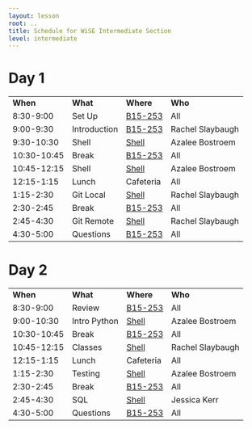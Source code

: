 ```yaml
---
layout: lesson
root: ..
title: Schedule for WiSE Intermediate Section
level: intermediate
---
```



# Day 1 


<table class="table table-striped"> 
<tr>
    <td> <b>When</b>       </td>
    <td> <b>What</b>         </td>
    <td> <b>Where</b>          </td>
    <td> <b>Who</b> </td>
</tr>
<tr>
    <td> 8:30-9:00      </td>
    <td> Set Up           </td>
    <td> <a href="{{ site.url }}/intermediate_room.html">B15-253</a>               </td>
    <td> All             </td>
</tr>
<tr>
    <td> 9:00-9:30      </td>
    <td> Introduction     </td>
    <td> <a href="{{ site.url }}/intermediate_room.html">B15-253</a>               </td>
    <td> Rachel Slaybaugh       </td>
</tr>
<tr>
    <td> 9:30-10:30     </td>
    <td> Shell            </td>
    <td> <a href="{{ site.url }}/intermediate/shell/tutorial.html">Shell</a> </td>
    <td> Azalee Bostroem </td>
</tr>
<tr>
    <td> 10:30-10:45    </td>
    <td> Break            </td>
    <td> <a href="{{ site.url }}/intermediate_room.html">B15-253</a>               </td>
    <td> All             </td>
</tr>
<tr>
    <td> 10:45-12:15    </td>
    <td> Shell            </td>
    <td> <a href="{{ site.url }}/intermediate/shell/tutorial.html">Shell</a> </td>
    <td> Azalee Bostroem </td>
</tr>
<tr>
    <td> 12:15-1:15     </td>
    <td> Lunch            </td>
    <td> Cafeteria          </td>
    <td> All </td>
</tr>
<tr>
    <td> 1:15-2:30      </td>
    <td> Git Local        </td>
    <td> <a href="{{ site.url }}/intermediate/git/local.html">Shell</a> </td>
    <td> Rachel Slaybaugh </td>
</tr>
<tr>
    <td> 2:30-2:45      </td>
    <td> Break            </td>
    <td> <a href="{{ site.url }}/intermediate_room.html">B15-253</a>               </td>
    <td> All </td>
</tr>
<tr>
    <td> 2:45-4:30      </td>
    <td> Git Remote       </td>
    <td> <a href="{{ site.url }}/intermediate/git/remote.html">Shell</a> </td>
    <td> Rachel Slaybaugh </td>
</tr>
<tr>
    <td> 4:30-5:00      </td>
    <td> Questions        </td>
    <td> <a href="{{ site.url }}/intermediate_room.html">B15-253</a>                </td>
    <td> All </td>
</tr>
</table>


# Day 2 


<table class="table table-striped">
<tr>
    <td> <b>When</b>       </td>
    <td> <b>What</b>            </td>
    <td> <b>Where</b>          </td>
    <td> <b>Who</b> </td>
</tr>
<tr>
    <td> 8:30-9:00      </td>
    <td> Review              </td>
    <td>  <a href="{{ site.url }}/intermediate_room.html">B15-253</a>     </td>
    <td> All             </td>
</tr>
<tr>
    <td> 9:00-10:30     </td>
    <td> Intro Python        </td>
    <td> <a href="{{ site.url }}/intermediate/python/intro.html">Shell</a> </td>
    <td> Azalee Bostroem </td>
</tr>
<tr>
    <td> 10:30-10:45    </td>
    <td> Break               </td>
    <td> <a href="{{ site.url }}/intermediate_room.html">B15-253</a>      </td>
    <td> All             </td>
</tr>
<tr>
    <td> 10:45-12:15    </td>
    <td> Classes             </td>
    <td> <a href="{{ site.url }}/intermediate/python/classes.html">Shell</a> </td>
    <td> Rachel Slaybaugh </td>
</tr>
<tr>
    <td> 12:15-1:15     </td>
    <td> Lunch               </td>
    <td> Cafeteria </td>
    <td> All </td>
</tr>
<tr>
    <td> 1:15-2:30      </td>
    <td> Testing             </td>
    <td> <a href="{{ site.url }}/intermediate/python/testing.html">Shell</a> </td>
    <td> Azalee Bostroem </td>
</tr>
<tr>
    <td> 2:30-2:45      </td>
    <td> Break               </td>
    <td> <a href="{{ site.url }}/intermediate_room.html">B15-253</a>      </td>
    <td> All </td>
</tr>
<tr>
    <td> 2:45-4:30      </td>
    <td> SQL                 </td>
    <td> <a href="{{ site.url }}/intermediate/sql.html">Shell</a> </td>
    <td> Jessica Kerr </td>
</tr>
<tr>
    <td> 4:30-5:00      </td>
    <td> Questions           </td>
    <td> <a href="{{ site.url }}/intermediate_room.html">B15-253</a>      </td>
    <td> All </td>
</tr>
</table>

